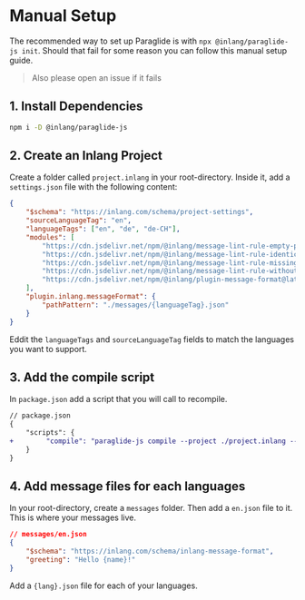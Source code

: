 # Manual Setup

The recommended way to set up Paraglide is with `npx @inlang/paraglide-js init`. Should that fail for some reason you can follow this manual setup guide.

> Also please open an issue if it fails

## 1. Install Dependencies

```bash
npm i -D @inlang/paraglide-js
```

## 2. Create an Inlang Project

Create a folder called `project.inlang` in your root-directory. Inside it, add a `settings.json` file with the following content: 

```json
{
	"$schema": "https://inlang.com/schema/project-settings",
	"sourceLanguageTag": "en",
	"languageTags": ["en", "de", "de-CH"],
	"modules": [
		"https://cdn.jsdelivr.net/npm/@inlang/message-lint-rule-empty-pattern@latest/dist/index.js",
		"https://cdn.jsdelivr.net/npm/@inlang/message-lint-rule-identical-pattern@latest/dist/index.js",
		"https://cdn.jsdelivr.net/npm/@inlang/message-lint-rule-missing-translation@latest/dist/index.js",
		"https://cdn.jsdelivr.net/npm/@inlang/message-lint-rule-without-source@latest/dist/index.js",
		"https://cdn.jsdelivr.net/npm/@inlang/plugin-message-format@latest/dist/index.js"
	],
	"plugin.inlang.messageFormat": {
		"pathPattern": "./messages/{languageTag}.json"
	}
}
```

Eddit the `languageTags` and `sourceLanguageTag` fields to match the languages you want to support. 

## 3. Add the compile script

In `package.json` add a script that you will call to recompile. 

<doc-important title="TypeScript usage" description="If you use Paraglide JS with TypeScript, ensure that `allowJs` is set to `true` in the tsconfig. Otherwise, TypeScript won't resolve the JSDoc types Paraglide JS emits."></doc-important>

```diff
// package.json
{ 
    "scripts": {
+        "compile": "paraglide-js compile --project ./project.inlang --outdir ./src/paraglide"
    }
}
```



## 4. Add message files for each languages

In your root-directory, create a `messages` folder. Then add a `en.json` file to it. This is where your messages live. 

```json
// messages/en.json
{
    "$schema": "https://inlang.com/schema/inlang-message-format",
    "greeting": "Hello {name}!"
}
```

Add a `{lang}.json` file for each of your languages. 
